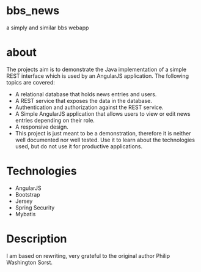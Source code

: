 # bbs_news
a simply and similar bbs webapp

# about
The projects aim is to demonstrate the Java implementation of a simple REST interface which is used by an AngularJS application. The following topics are covered:

- A relational database that holds news entries and users.
- A REST service that exposes the data in the database.
- Authentication and authorization against the REST service.
- A Simple AngularJS application that allows users to view or edit news entries depending on their role.
- A responsive design.
- This project is just meant to be a demonstration, therefore it is neither well documented nor well tested. Use it to learn about the technologies used, but do not use it for productive applications.


# Technologies

- AngularJS
- Bootstrap
- Jersey
- Spring Security
- Mybatis

# Description

I am based on rewriting, very grateful to the original author Philip Washington Sorst.
